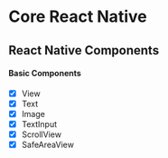 # Core React Native

## React Native Components

#### Basic Components
- [x] View 
- [x] Text
- [x] Image
- [x] TextInput
- [x] ScrollView
- [x] SafeAreaView
